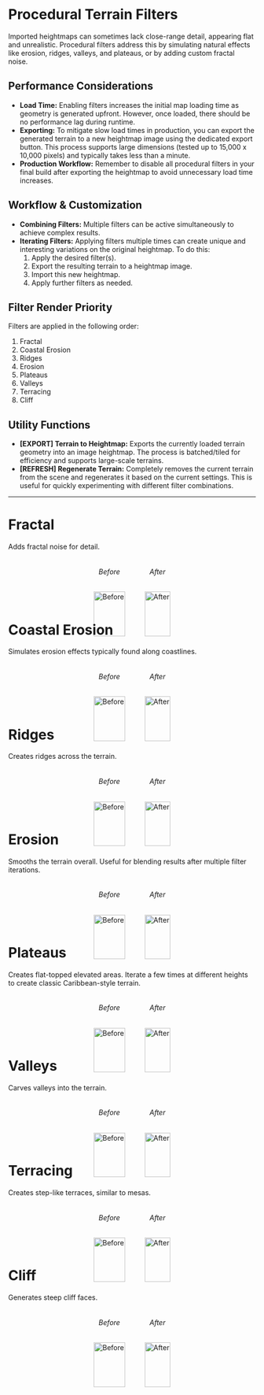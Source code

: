 # Procedural Terrain Filters

Imported heightmaps can sometimes lack close-range detail, appearing flat and unrealistic. Procedural filters address this by simulating natural effects like erosion, ridges, valleys, and plateaus, or by adding custom fractal noise.

## Performance Considerations

- **Load Time:** Enabling filters increases the initial map loading time as geometry is generated upfront. However, once loaded, there should be no performance lag during runtime.
- **Exporting:** To mitigate slow load times in production, you can export the generated terrain to a new heightmap image using the dedicated export button. This process supports large dimensions (tested up to 15,000 x 10,000 pixels) and typically takes less than a minute.
- **Production Workflow:** Remember to disable all procedural filters in your final build after exporting the heightmap to avoid unnecessary load time increases.

## Workflow & Customization

- **Combining Filters:** Multiple filters can be active simultaneously to achieve complex results.
- **Iterating Filters:** Applying filters multiple times can create unique and interesting variations on the original heightmap. To do this:
  1. Apply the desired filter(s).
  2. Export the resulting terrain to a heightmap image.
  3. Import this new heightmap.
  4. Apply further filters as needed.

## Filter Render Priority

Filters are applied in the following order:

1. Fractal
2. Coastal Erosion
3. Ridges
4. Erosion
5. Plateaus
6. Valleys
7. Terracing
8. Cliff

## Utility Functions

- **[EXPORT] Terrain to Heightmap:** Exports the currently loaded terrain geometry into an image heightmap. The process is batched/tiled for efficiency and supports large-scale terrains.
- **[REFRESH] Regenerate Terrain:** Completely removes the current terrain from the scene and regenerates it based on the current settings. This is useful for quickly experimenting with different filter combinations.

---

# Fractal

Adds fractal noise for detail.

<div style="display: flex; gap: 40px; justify-content: center; flex-wrap: wrap; text-align: center;">
  <div>
    <h6>Before</h6>
    <img src="./pf/fractalb.png" alt="Before" style="width:100%; max-width:700px; height:auto; display:block; margin:0 auto;">
  </div>
  <div>
    <h6>After</h6>
    <img src="./pf/fractala.png" alt="After" style="width:100%; max-width:700px; height:auto; display:block; margin:0 auto;">
  </div>
</div>

# Coastal Erosion

Simulates erosion effects typically found along coastlines.

<div style="display: flex; gap: 40px; justify-content: center; flex-wrap: wrap; text-align: center;">
  <div>
    <h6>Before</h6>
    <img src="./pf/coastalb.png" alt="Before" style="width:100%; max-width:700px; height:auto; display:block; margin:0 auto;">
  </div>
  <div>
    <h6>After</h6>
    <img src="./pf/coastala.png" alt="After" style="width:100%; max-width:700px; height:auto; display:block; margin:0 auto;">
  </div>
</div>

# Ridges

Creates ridges across the terrain.

<div style="display: flex; gap: 40px; justify-content: center; flex-wrap: wrap; text-align: center;">
  <div>
    <h6>Before</h6>
    <img src="./pf/ridgesb.png" alt="Before" style="width:100%; max-width:700px; height:auto; display:block; margin:0 auto;">
  </div>
  <div>
    <h6>After</h6>
    <img src="./pf/ridgesa.png" alt="After" style="width:100%; max-width:700px; height:auto; display:block; margin:0 auto;">
  </div>
</div>

# Erosion

Smooths the terrain overall. Useful for blending results after multiple filter iterations.

<div style="display: flex; gap: 40px; justify-content: center; flex-wrap: wrap; text-align: center;">
  <div>
    <h6>Before</h6>
    <img src="./pf/erosionb.png" alt="Before" style="width:100%; max-width:700px; height:auto; display:block; margin:0 auto;">
  </div>
  <div>
    <h6>After</h6>
    <img src="./pf/erosiona.png" alt="After" style="width:100%; max-width:700px; height:auto; display:block; margin:0 auto;">
  </div>
</div>

# Plateaus

Creates flat-topped elevated areas. Iterate a few times at different heights to create classic Caribbean-style terrain.

<div style="display: flex; gap: 40px; justify-content: center; flex-wrap: wrap; text-align: center;">
  <div>
    <h6>Before</h6>
    <img src="./pf/plateausb.png" alt="Before" style="width:100%; max-width:700px; height:auto; display:block; margin:0 auto;">
  </div>
  <div>
    <h6>After</h6>
    <img src="./pf/plateausa.png" alt="After" style="width:100%; max-width:700px; height:auto; display:block; margin:0 auto;">
  </div>
</div>

# Valleys

Carves valleys into the terrain.

<div style="display: flex; gap: 40px; justify-content: center; flex-wrap: wrap; text-align: center;">
  <div>
    <h6>Before</h6>
    <img src="./pf/valleysb.png" alt="Before" style="width:100%; max-width:700px; height:auto; display:block; margin:0 auto;">
  </div>
  <div>
    <h6>After</h6>
    <img src="./pf/valleysa.png" alt="After" style="width:100%; max-width:700px; height:auto; display:block; margin:0 auto;">
  </div>
</div>

# Terracing

Creates step-like terraces, similar to mesas.

<div style="display: flex; gap: 40px; justify-content: center; flex-wrap: wrap; text-align: center;">
  <div>
    <h6>Before</h6>
    <img src="./pf/terracingb.png" alt="Before" style="width:100%; max-width:700px; height:auto; display:block; margin:0 auto;">
  </div>
  <div>
    <h6>After</h6>
    <img src="./pf/terracinga.png" alt="After" style="width:100%; max-width:700px; height:auto; display:block; margin:0 auto;">
  </div>
</div>

# Cliff

Generates steep cliff faces.

<div style="display: flex; gap: 40px; justify-content: center; flex-wrap: wrap; text-align: center;">
  <div>
    <h6>Before</h6>
    <img src="./pf/cliffb.png" alt="Before" style="width:100%; max-width:700px; height:auto; display:block; margin:0 auto;">
  </div>
  <div>
    <h6>After</h6>
    <img src="./pf/cliffa.png" alt="After" style="width:100%; max-width:700px; height:auto; display:block; margin:0 auto;">
  </div>
</div>

